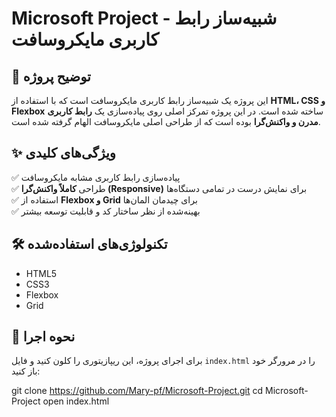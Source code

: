 # Microsoft Project - شبیه‌ساز رابط کاربری مایکروسافت  

## 🎯 توضیح پروژه  
این پروژه یک شبیه‌ساز رابط کاربری مایکروسافت است که با استفاده از **HTML، CSS و Flexbox** ساخته شده است. در این پروژه تمرکز اصلی روی پیاده‌سازی یک **رابط کاربری مدرن و واکنش‌گرا** بوده است که از طراحی اصلی مایکروسافت الهام گرفته شده است.  

## ✨ ویژگی‌های کلیدی  
✅ پیاده‌سازی رابط کاربری مشابه مایکروسافت  
✅ طراحی **کاملاً واکنش‌گرا (Responsive)** برای نمایش درست در تمامی دستگاه‌ها  
✅ استفاده از **Flexbox و Grid** برای چیدمان المان‌ها  
✅ بهینه‌شده از نظر ساختار کد و قابلیت توسعه بیشتر  

## 🛠️ تکنولوژی‌های استفاده‌شده  
- HTML5  
- CSS3  
- Flexbox  
- Grid  

## 🚀 نحوه اجرا  
برای اجرای پروژه، این ریپازیتوری را کلون کنید و فایل `index.html` را در مرورگر خود باز کنید:


git clone https://github.com/Mary-pf/Microsoft-Project.git
cd Microsoft-Project
open index.html
